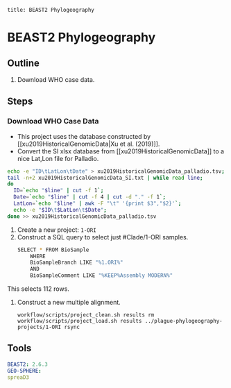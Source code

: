 ```
title: BEAST2 Phylogeography
```

# BEAST2 Phylogeography

## Outline

1. Download WHO case data.

## Steps

### Download WHO Case Data

- This project uses the database constructed by [[xu2019HistoricalGenomicData|Xu et al. (2019)]].
- Convert the SI xlsx database from [[xu2019HistoricalGenomicData]] to a nice Lat,Lon file for Palladio.

```bash
echo -e "ID\tLatLon\tDate" > xu2019HistoricalGenomicData_palladio.tsv;
tail -n+2 xu2019HistoricalGenomicData_SI.txt | while read line;
do
  ID=`echo "$line" | cut -f 1`;
  Date=`echo "$line" | cut -f 4 | cut -d "." -f 1`;
  LatLon=`echo "$line" | awk -F "\t" '{print $3","$2}'`;
  echo -e "$ID\t$LatLon\t$Date";
done >> xu2019HistoricalGenomicData_palladio.tsv
```

1. Create a new project: ```1-ORI``` 
1. Construct a SQL query to select just #Clade/1-ORI  samples.
	```bash
	SELECT * FROM BioSample 
		WHERE 
		BioSampleBranch LIKE "%1.ORI%" 	
		AND 
		BioSampleComment LIKE "%KEEP%Assembly MODERN%"
	```
This selects 112 rows.

1. Construct a new multiple alignment.
	```
	workflow/scripts/project_clean.sh results rm
	workflow/scripts/project_load.sh results ../plague-phylogeography-projects/1-ORI rsync
	```

## Tools

```yaml
BEAST2: 2.6.3
GEO-SPHERE: 
spreaD3
```